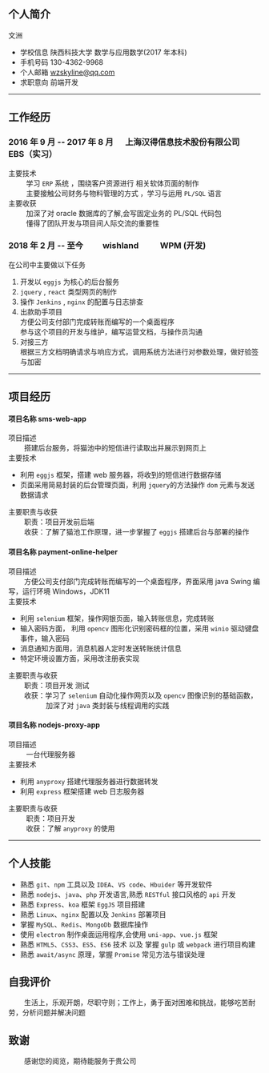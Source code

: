 ## 个人简介

文洲

- 学校信息 陕西科技大学 数学与应用数学(2017 年本科)
- 手机号码 130-4362-9968
- 个人邮箱 wzskyline@qq.com
- 求职意向 前端开发

---

## 工作经历

### 2016 年 9 月 -- 2017 年 8 月 &nbsp;&nbsp;&nbsp;&nbsp; 上海汉得信息技术股份有限公司 &nbsp;&nbsp;&nbsp;&nbsp; EBS（实习）

主要技术  
&nbsp;&nbsp;&nbsp;&nbsp; &nbsp;&nbsp;&nbsp;&nbsp;学习 `ERP` 系统 ，围绕客户资源进行 相关软体页面的制作  
&nbsp;&nbsp;&nbsp;&nbsp; &nbsp;&nbsp;&nbsp;&nbsp;主要接触公司财务与物料管理的方式 ，学习与运用 `PL/SQL` 语言  
主要收获  
&nbsp;&nbsp;&nbsp;&nbsp; &nbsp;&nbsp;&nbsp;&nbsp;加深了对 oracle 数据库的了解,会写固定业务的 PL/SQL 代码包  
&nbsp;&nbsp;&nbsp;&nbsp; &nbsp;&nbsp;&nbsp;&nbsp;懂得了团队开发与项目间人际交流的重要性

### 2018 年 2 月 -- 至今 &nbsp;&nbsp;&nbsp;&nbsp;&nbsp;&nbsp;&nbsp;&nbsp; wishland &nbsp;&nbsp;&nbsp;&nbsp; &nbsp;&nbsp;&nbsp;&nbsp; WPM (开发)

在公司中主要做以下任务

1. 开发以 `eggjs` 为核心的后台服务
2. `jquery` , `react` 类型网页的制作
3. 操作 `Jenkins` , `nginx` 的配置与日志排查
4. 出款助手项目  
   方便公司支付部门完成转账而编写的一个桌面程序  
   参与这个项目的开发与维护，编写运营文档，与操作员沟通
5. 对接三方  
   根据三方文档明确请求与响应方式，调用系统方法进行对参数处理，做好验签与加密

---

## 项目经历

#### 项目名称 sms-web-app

项目描述  
&nbsp;&nbsp;&nbsp;&nbsp; &nbsp;&nbsp;&nbsp;搭建后台服务，将猫池中的短信进行读取出并展示到网页上  
主要技术

- 利用 `eggjs` 框架，搭建 web 服务器，将收到的短信进行数据存储
- 页面采用简易封装的后台管理页面，利用 `jquery`的方法操作 `dom` 元素与发送数据请求

主要职责与收获  
&nbsp;&nbsp;&nbsp;&nbsp;&nbsp;&nbsp;&nbsp;&nbsp;职责：项目开发前后端  
&nbsp;&nbsp;&nbsp;&nbsp;&nbsp;&nbsp;&nbsp;&nbsp;收获：了解了猫池工作原理，进一步掌握了 `eggjs` 搭建后台与部署的操作

#### 项目名称 payment-online-helper

项目描述  
&nbsp;&nbsp;&nbsp;&nbsp; &nbsp;&nbsp;&nbsp;方便公司支付部门完成转账而编写的一个桌面程序，界面采用 java Swing 编写，运行环境 Windows，JDK11  
主要技术

- 利用 `selenium` 框架，操作网银页面，输入转账信息，完成转账
- 输入密码方面， 利用 `opencv` 图形化识别密码框的位置，采用 `winio` 驱动键盘事件，输入密码
- 消息通知方面用，消息机器人定时发送转账统计信息
- 特定环境设置方面，采用改注册表实现

主要职责与收获  
 &nbsp;&nbsp;&nbsp;&nbsp; &nbsp;&nbsp;&nbsp;职责：项目开发 测试  
 &nbsp;&nbsp;&nbsp;&nbsp; &nbsp;&nbsp;&nbsp;收获：学习了 `selenium` 自动化操作网页以及 `opencv` 图像识别的基础函数，  
 &nbsp;&nbsp;&nbsp;&nbsp; &nbsp;&nbsp;&nbsp;&nbsp; &nbsp;&nbsp; &nbsp;&nbsp; &nbsp;&nbsp; 加深了对 `java` 类封装与线程调用的实践

#### 项目名称 nodejs-proxy-app

项目描述  
&nbsp;&nbsp;&nbsp;&nbsp; &nbsp;&nbsp;&nbsp;&nbsp;一台代理服务器  
主要技术

- 利用 `anyproxy` 搭建代理服务器进行数据转发
- 利用 `express` 框架搭建 web 日志服务器

主要职责与收获  
&nbsp;&nbsp;&nbsp;&nbsp; &nbsp;&nbsp;&nbsp;&nbsp;职责：项目开发  
&nbsp;&nbsp;&nbsp;&nbsp; &nbsp;&nbsp;&nbsp;&nbsp;收获：了解 `anyproxy` 的使用

---

## 个人技能

- 熟悉 `git`、`npm` 工具以及 `IDEA`、`VS code`、`Hbuider` 等开发软件
- 熟悉 `nodejs`、`java`、`php` 开发语言,熟悉 `RESTful` 接口风格的 `api` 开发
- 熟悉 `Express`、`koa` 框架 `EggJS` 项目搭建
- 熟悉 `Linux`、`nginx` 配置以及 `Jenkins` 部署项目
- 掌握 `MySQL`、`Redis`、`MongoDb` 数据库操作
- 使用 `electron` 制作桌面运用程序,会使用 `uni-app`、`vue.js` 框架
- 熟悉 `HTML5`、`CSS3`、`ES5`、`ES6` 技术 以及 掌握 `gulp` 或 `webpack` 进行项目构建
- 熟悉 `await/async` 原理，掌握 `Promise` 常见方法与错误处理

## 自我评价

&nbsp;&nbsp;&nbsp;&nbsp; &nbsp;&nbsp;&nbsp;生活上，乐观开朗，尽职守则；工作上，勇于面对困难和挑战，能够吃苦耐劳，分析问题并解决问题

## 致谢

&nbsp;&nbsp;&nbsp;&nbsp; &nbsp;&nbsp;&nbsp;感谢您的阅览，期待能服务于贵公司
